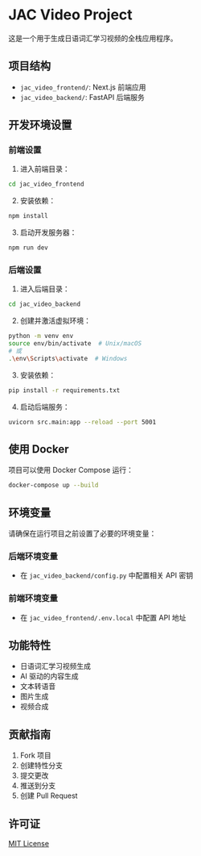 # JAC Video Project

这是一个用于生成日语词汇学习视频的全栈应用程序。

## 项目结构

- `jac_video_frontend/`: Next.js 前端应用
- `jac_video_backend/`: FastAPI 后端服务

## 开发环境设置

### 前端设置

1. 进入前端目录：
```bash
cd jac_video_frontend
```

2. 安装依赖：
```bash
npm install
```

3. 启动开发服务器：
```bash
npm run dev
```

### 后端设置

1. 进入后端目录：
```bash
cd jac_video_backend
```

2. 创建并激活虚拟环境：
```bash
python -m venv env
source env/bin/activate  # Unix/macOS
# 或
.\env\Scripts\activate  # Windows
```

3. 安装依赖：
```bash
pip install -r requirements.txt
```

4. 启动后端服务：
```bash
uvicorn src.main:app --reload --port 5001
```

## 使用 Docker

项目可以使用 Docker Compose 运行：

```bash
docker-compose up --build
```

## 环境变量

请确保在运行项目之前设置了必要的环境变量：

### 后端环境变量
- 在 `jac_video_backend/config.py` 中配置相关 API 密钥

### 前端环境变量
- 在 `jac_video_frontend/.env.local` 中配置 API 地址

## 功能特性

- 日语词汇学习视频生成
- AI 驱动的内容生成
- 文本转语音
- 图片生成
- 视频合成

## 贡献指南

1. Fork 项目
2. 创建特性分支
3. 提交更改
4. 推送到分支
5. 创建 Pull Request

## 许可证

[MIT License](LICENSE) 